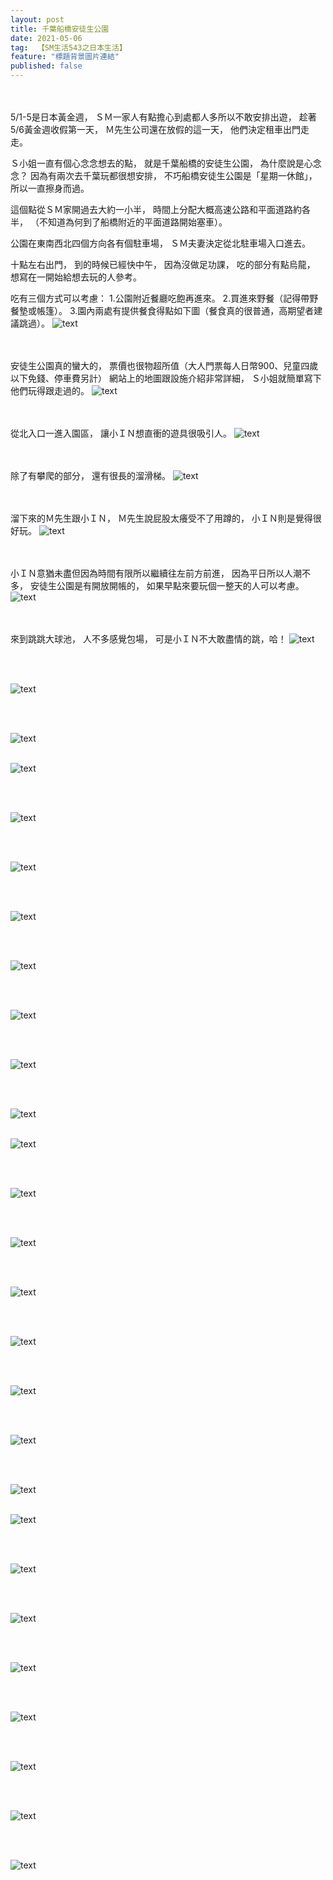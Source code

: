 ```yaml
---
layout: post
title: 千葉船橋安徒生公園
date: 2021-05-06
tag:  【SM生活543之日本生活】
feature: "標題背景圖片連結"
published: false
---
```


<br><br>
5/1-5是日本黃金週，
ＳＭ一家人有點擔心到處都人多所以不敢安排出遊，
趁著5/6黃金週收假第一天，
Ｍ先生公司還在放假的這一天，
他們決定租車出門走走。

Ｓ小姐一直有個心念念想去的點，
就是千葉船橋的安徒生公園，
為什麼說是心念念？
因為有兩次去千葉玩都很想安排，
不巧船橋安徒生公園是「星期一休館」，
所以一直擦身而過。

這個點從ＳＭ家開過去大約一小半，
時間上分配大概高速公路和平面道路約各半，
（不知道為何到了船橋附近的平面道路開始塞車）。

公園在東南西北四個方向各有個駐車場，
ＳＭ夫妻決定從北駐車場入口進去。

十點左右出門，
到的時候已經快中午，
因為沒做足功課，
吃的部分有點烏龍，
想寫在一開始給想去玩的人參考。

吃有三個方式可以考慮：
1.公園附近餐廳吃飽再進來。
2.買進來野餐（記得帶野餐墊或帳篷）。
3.園內兩處有提供餐食得點如下圖（餐食真的很普通，高期望者建議跳過）。
![text](https://lh3.googleusercontent.com/VbFzO9TVwSACNn4BhoB3bZKfj--Y_TuiDOH3vsebPpyuRE-F76yOHbsxUfeS5uRC5b4C_44Z59AXQf50EvfhnS-7UaI18uLFbMHmbRvpUIw1GQWbN4RiD7X3dVPiaBhN0f5GnAoDRa4=w2400)


<br><br>
安徒生公園真的蠻大的，
票價也很物超所值（大人門票每人日幣900、兒童四歲以下免錢、停車費另計）
網站上的地圖跟設施介紹非常詳細，
Ｓ小姐就簡單寫下他們玩得跟走過的。
![text](https://lh3.googleusercontent.com/VTQZ3eSmt3oM7faan_4E3Q3UvoWnj5ht1RqGGQduzX26P-QJkhaiV5tJP2a_p-jyucKkb6YUa9CoMzqJr1gwyQGWkmbsd3SHc7oKQKS4EtO4iXLBPr6OQ0SPjqgIlLzvY3pAErjSrWk=w2400)


<br><br>
從北入口一進入園區，
讓小ＩＮ想直衝的遊具很吸引人。
![text](https://lh3.googleusercontent.com/EvdHVekvSWGpD9whv6ghtyo7Md0HEDR8leEmQm6zNd1rjf7aTlYTWAu6o9QwGUDRarUh1APRPiKvLDN5gOHUyhy7-UAus0mX5YCxyb4jW8V0Jfrx51hoLnpGrETOVEIkcz-_wTBHK98=w2400)


<br><br>
除了有攀爬的部分，
還有很長的溜滑梯。
![text](https://lh3.googleusercontent.com/0c1xlf7hUv79PW38SsLmP47ktNQY12fpYzN5UUf8p0HKts2a8B6Xs2EqJP8lpGuNmH5tcwya4END_bcpBCw1Rj_lDxesUMQLgJL3R4wS39bh9ZTcYvyO55rN90qWToaKItpu5E5ttWU=w2400)


<br><br>
溜下來的Ｍ先生跟小ＩＮ，
Ｍ先生說屁股太癢受不了用蹲的，
小ＩＮ則是覺得很好玩。
![text](https://lh3.googleusercontent.com/jBqT4wcS1zjUGwx6cBVzy4L83yYOzlszUetkK39hxlmpAxuz1hOg3zlg1kPn0vPA7oaTgUfNVYmpcaFnTo2tGKiV73aBdkdegMGY5yZBFvByB38_ytdxYtgl6e42nawDmgqOqck1_WE=w2400)


<br><br>
小ＩＮ意猶未盡但因為時間有限所以繼續往左前方前進，
因為平日所以人潮不多，
安徒生公園是有開放開帳的，
如果早點來要玩個一整天的人可以考慮。
![text](https://lh3.googleusercontent.com/kvGygnSwWaFSsB-HvxwztMRGWeB5kYkXOvAddXOxmoWN1U3O0ucsPjvOWdpwRkv8iO59qREP4Jd5ozoGYCK4UYcwbukFTsFNX7cf80RHtvJJmLSY_HfzoWLT8HRVVl0P8e2GF1pf5q8=w2400)


<br><br>
來到跳跳大球池，
人不多感覺包場，
可是小ＩＮ不大敢盡情的跳，哈！
![text](https://lh3.googleusercontent.com/aNoEmrKvfvaCiI_Nl6rUFAhO4wv9zB0fP_yEiKNtnVfusoG5Wv02zN_AYEHlQgg0Mf9g-MeySEvI2ghwPvpHui5dwFnarG_TOreL8mu7AW72eG1o-2OWvCj1LvuVnLDojVMGtDNr9Qk=w2400)


<br><br>

![text]()


<br><br>

![text]()
<br><br>

![text]()


<br><br>

![text]()


<br><br>

![text]()


<br><br>

![text]()


<br><br>

![text]()


<br><br>

![text]()


<br><br>

![text]()


<br><br>

![text]()
<br><br>

![text]()


<br><br>

![text]()


<br><br>

![text]()


<br><br>

![text]()


<br><br>

![text]()


<br><br>

![text]()


<br><br>

![text]()


<br><br>

![text]()
<br><br>

![text]()


<br><br>

![text]()


<br><br>

![text]()


<br><br>

![text]()


<br><br>

![text]()


<br><br>

![text]()


<br><br>

![text]()


<br><br>

![text]()
